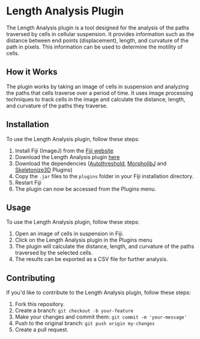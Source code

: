 



# Length Analysis Plugin

The Length Analysis plugin is a tool designed for the analysis of the paths traversed by cells in cellular suspension. It provides information such as the distance between end points (displacement), length, and curvature of the path in pixels. This information can be used to determine the motility of cells.

## How it Works

The plugin works by taking an image of cells in suspension and analyzing the paths that cells traverse over a period of time. It uses image processing techniques to track cells in the image and calculate the distance, length, and curvature of the paths they traverse.

## Installation

To use the Length Analysis plugin, follow these steps:

1. Install Fiji (ImageJ) from the [Fiji website](https://fiji.sc/)
2. Download the Length Analysis plugin [here](https://github.com/Abha99/Length-Analysis-Plugin/tree/main/target/LengthAnalysisTool_1.1.jar)
3. Download the dependencies ([Autothreshold](https://maven.scijava.org/service/local/artifact/maven/redirect?r=releases&g=sc.fiji&a=Auto_Threshold&v=RELEASE&e=jar), [MorpholibJ](https://github.com/ijpb/MorphoLibJ/releases) and [Skeletonize3D](https://imagej.net/plugins/skeletonize3d) Plugins)
3. Copy the `.jar` files to the `plugins` folder in your Fiji installation directory.
4. Restart Fiji
5. The plugin can now be accessed from the Plugins menu.

## Usage

To use the Length Analysis plugin, follow these steps:

1. Open an image of cells in suspension in Fiji.
2. Click on the Length Analysis plugin in the Plugins menu
3. The plugin will calculate the distance, length, and curvature of the paths traversed by the selected cells.
4. The results can be exported as a CSV file for further analysis.

## Contributing

If you'd like to contribute to the Length Analysis plugin, follow these steps:

1. Fork this repository.
2. Create a branch: `git checkout -b your-feature`
3. Make your changes and commit them: `git commit -m 'your-message'`
4. Push to the original branch: `git push origin my-changes`
5. Create a pull request.

